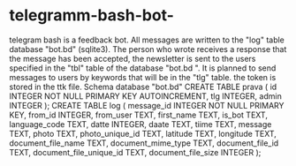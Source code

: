 # telegramm-bash-bot-
telegram bash is a feedback bot.
All messages are written to the "log" table database "bot.bd" (sqlite3). The person who wrote receives a response that the message has been accepted, the newsletter is sent to the users specified in the "tbl" table of the database "bot.bd ". It is planned to send messages to users by keywords that will be in the "tlg" table.
the token is stored in the ttk file.
Schema database "bot.bd"
CREATE TABLE prava
(
id INTEGER NOT NULL PRIMARY KEY AUTOINCREMENT,
tlg INTEGER,
admin INTEGER
);
CREATE TABLE log
(
message_id INTEGER NOT NULL PRIMARY KEY,
from_id INTEGER,
from_user TEXT,
first_name TEXT,
is_bot TEXT,
language_code TEXT,
datte INTEGER,
daate TEXT,
tiime TEXT,
message TEXT,
photo TEXT,
photo_unique_id  TEXT,
latitude TEXT,
longitude TEXT,
document_file_name  TEXT,
document_mime_type   TEXT,
document_file_id      TEXT,
document_file_unique_id   TEXT,
document_file_size         INTEGER
);

